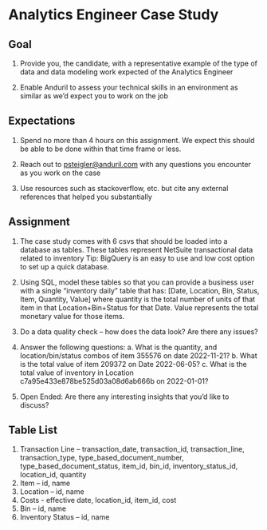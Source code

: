 # Analytics Engineer Case Study

## Goal
1. Provide you, the candidate, with a representative example of the type of data and  data modeling work expected of the Analytics Engineer

1. Enable Anduril to assess your technical skills in an environment as similar as we’d expect you to work on the job

## Expectations
1. Spend no more than 4 hours on this assignment. We expect this should be able  to be done within that time frame or less.

1. Reach out to psteigler@anduril.com with any questions you encounter as you  work on the case

1. Use resources such as stackoverflow, etc. but cite any external references that  helped you substantially

## Assignment
1. The case study comes with 6 csvs that should be loaded into a database as  tables. These tables represent NetSuite transactional data related to inventory
Tip: BigQuery is an easy to use and low cost option to set up a quick database.

2. Using SQL, model these tables so that you can provide a business user with a  single “inventory daily” table that has: [Date, Location, Bin, Status, Item, Quantity,  Value] where quantity is the total number of units of that item in that  Location+Bin+Status for that Date. Value represents the total monetary value for  those items.

3. Do a data quality check – how does the data look? Are there any issues?

4. Answer the following questions:
    a. What is the quantity, and location/bin/status combos of item 355576 on  date 2022-11-21?
    b. What is the total value of item 209372 on Date 2022-06-05?
    c. What is the total value of inventory in Location c7a95e433e878be525d03a08d6ab666b on 2022-01-01?

5. Open Ended: Are there any interesting insights that you’d like to discuss?

## Table List
1. Transaction Line – transaction_date, transaction_id, transaction_line, transaction_type,
type_based_document_number, type_based_document_status, item_id, bin_id, inventory_status_id, location_id,  quantity
1. Item – id, name
1. Location – id, name
1. Costs - effective date, location_id, item_id, cost
1. Bin – id, name
1. Inventory Status – id, name
